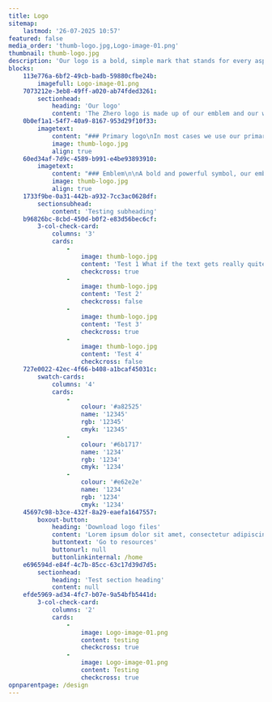 ```yaml
---
title: Logo
sitemap:
    lastmod: '26-07-2025 10:57'
featured: false
media_order: 'thumb-logo.jpg,Logo-image-01.png'
thumbnail: thumb-logo.jpg
description: 'Our logo is a bold, simple mark that stands for every aspect of who we are. So wherever it shows up, it should show up right.'
blocks:
    113e776a-6bf2-49cb-badb-59880cfbe24b:
        imagefull: Logo-image-01.png
    7073212e-3eb8-49ff-a020-ab74fded3261:
        sectionhead:
            heading: 'Our logo'
            content: 'The Zhero logo is made up of our emblem and our wordmark. When used together, they form our primary logo mockup. '
    0b0ef1a1-54f7-40a9-8167-953d29f10f33:
        imagetext:
            content: "### Primary logo\nIn most cases we use our primary logo to represent us. Our primary logo is always used in Primary/40."
            image: thumb-logo.jpg
            align: true
    60ed34af-7d9c-4589-b991-e4be93893910:
        imagetext:
            content: "### Emblem\n\nA bold and powerful symbol, our emblem stands for our mission and our momentum. Use it on its own when the moment calls for something iconic. Just follow the rules below to keep it looking sharp."
            image: thumb-logo.jpg
            align: true
    1733f9be-0a31-442b-a932-7cc3ac0628df:
        sectionsubhead:
            content: 'Testing subheading'
    b96826bc-8cbd-450d-b0f2-e83d56bec6cf:
        3-col-check-card:
            columns: '3'
            cards:
                -
                    image: thumb-logo.jpg
                    content: 'Test 1 What if the text gets really quite **long** in this box though? Test 1 What if the text gets really quite **long** in this box though?'
                    checkcross: true
                -
                    image: thumb-logo.jpg
                    content: 'Test 2'
                    checkcross: false
                -
                    image: thumb-logo.jpg
                    content: 'Test 3'
                    checkcross: true
                -
                    image: thumb-logo.jpg
                    content: 'Test 4'
                    checkcross: false
    727e0022-42ec-4f66-b408-a1bcaf45031c:
        swatch-cards:
            columns: '4'
            cards:
                -
                    colour: '#a82525'
                    name: '12345'
                    rgb: '12345'
                    cmyk: '12345'
                -
                    colour: '#6b1717'
                    name: '1234'
                    rgb: '1234'
                    cmyk: '1234'
                -
                    colour: '#e62e2e'
                    name: '1234'
                    rgb: '1234'
                    cmyk: '1234'
    45697c98-b3ce-432f-8a29-eaefa1647557:
        boxout-button:
            heading: 'Download logo files'
            content: 'Lorem ipsum dolor sit amet, consectetur adipiscing elit. Justo, dui pharetra sed ullamcorper id. Iaculis interdum eget ultrices imperdiet.'
            buttontext: 'Go to resources'
            buttonurl: null
            buttonlinkinternal: /home
    e696594d-e84f-4c7b-85cc-63c17d39d7d5:
        sectionhead:
            heading: 'Test section heading'
            content: null
    efde5969-ad34-4fc7-b07e-9a54bfb5441d:
        3-col-check-card:
            columns: '2'
            cards:
                -
                    image: Logo-image-01.png
                    content: testing
                    checkcross: true
                -
                    image: Logo-image-01.png
                    content: Testing
                    checkcross: true
opnparentpage: /design
---
```


